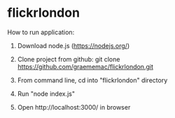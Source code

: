 # flickrlondon

How to run application:

1. Download node.js (https://nodejs.org/)

2. Clone project from github: git clone https://github.com/graememac/flickrlondon.git

3. From command line, cd into "flickrlondon" directory

4. Run "node index.js"

5. Open http://localhost:3000/ in browser